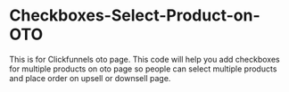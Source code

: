 # Checkboxes-Select-Product-on-OTO
This is for Clickfunnels oto page. This code will help you add checkboxes for multiple products on oto page so people can select multiple products and place order on upsell or downsell page.
